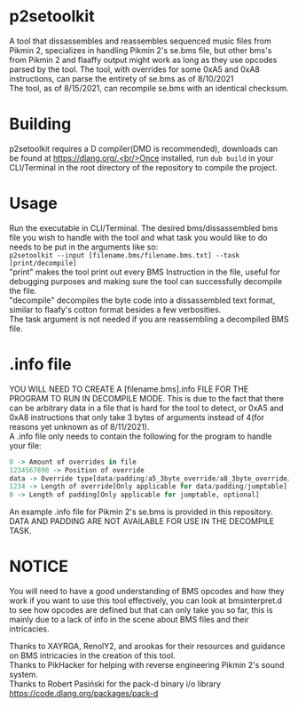 # p2setoolkit
A tool that dissassembles and reassembles sequenced music files from Pikmin 2, specializes in handling Pikmin 2's se.bms file, but other bms's from Pikmin 2 and flaaffy output might work as long as they use opcodes parsed by the tool.
The tool, with overrides for some 0xA5 and 0xA8 instructions, can parse the entirety of se.bms as of 8/10/2021
<br/>The tool, as of 8/15/2021, can recompile se.bms with an identical checksum.

# Building
p2setoolkit requires a D compiler(DMD is recommended), downloads can be found at https://dlang.org/.<br/>Once installed, run `dub build` in your CLI/Terminal in the root directory of the repository to compile the project.

# Usage
Run the executable in CLI/Terminal. The desired bms/dissassembled bms file you wish to handle with the tool and what task you would like to do needs to be put in the arguments like so:
<br/>`p2setoolkit --input [filename.bms/filename.bms.txt] --task [print/decompile]`
<br/>"print" makes the tool print out every BMS Instruction in the file, useful for debugging purposes and making sure the tool can successfully decompile the file.
<br/>"decompile" decompiles the byte code into a dissassembled text format, similar to flaafy's cotton format besides a few verbosities.
<br/>The task argument is not needed if you are reassembling a decompiled BMS file.

# .info file
YOU WILL NEED TO CREATE A [filename.bms].info FILE FOR THE PROGRAM TO RUN IN DECOMPILE MODE. This is due to the fact that there can be arbitrary data in a file that is hard for the tool to detect, or 0xA5 and 0xA8 instructions that only take 3 bytes of arguments instead of 4(for reasons yet unknown as of 8/11/2021).
<br/>A .info file only needs to contain the following for the program to handle your file:
```r
0 -> Amount of overrides in file
1234567890 -> Position of override
data -> Override type[data/padding/a5_3byte_override/a8_3byte_override/jumptable]
1234 -> Length of override[Only applicable for data/padding/jumptable]
0 -> Length of padding[Only applicable for jumptable, optional]
```

An example .info file for Pikmin 2's se.bms is provided in this repository. DATA AND PADDING ARE NOT AVAILABLE FOR USE IN THE DECOMPILE TASK.

# NOTICE
You will need to have a good understanding of BMS opcodes and how they work if you want to use this tool effectively, you can look at bmsinterpret.d to see how opcodes are defined but that can only take you so far, this is mainly due to a lack of info in the scene about BMS files and their intricacies.


Thanks to XAYRGA, RenolY2, and arookas for their resources and guidance on BMS intricacies in the creation of this tool. 
<br/>Thanks to PikHacker for helping with reverse engineering Pikmin 2's sound system.
<br/>Thanks to Robert Pasiński for the pack-d binary i/o library https://code.dlang.org/packages/pack-d
